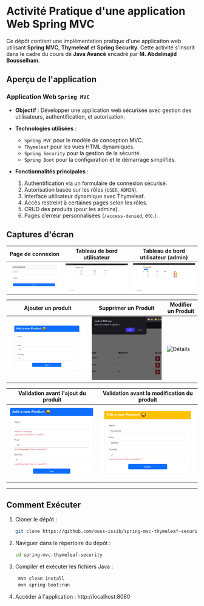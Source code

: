 # Activité Pratique d'une application Web Spring MVC

Ce dépôt contient une implémentation pratique d'une application web utilisant **Spring MVC**, **Thymeleaf** et **Spring Security**. Cette activité s'inscrit dans le cadre du cours de **Java Avancé** encadré par **M. Abdelmajid Bousselham**.

## Aperçu de l'application

### Application Web `Spring MVC`

- **Objectif** : Développer une application web sécurisée avec gestion des utilisateurs, authentification, et autorisation.
- **Technologies utilisées** :
  - `Spring MVC` pour le modèle de conception MVC.
  - `Thymeleaf` pour les vues HTML dynamiques.
  - `Spring Security` pour la gestion de la sécurité.
  - `Spring Boot` pour la configuration et le démarrage simplifiés.

- **Fonctionnalités principales** :
  1. Authentification via un formulaire de connexion sécurisé.
  2. Autorisation basée sur les rôles (`USER`, `ADMIN`).
  3. Interface utilisateur dynamique avec Thymeleaf.
  4. Accès restreint à certaines pages selon les rôles.
  5. CRUD des produits (pour les admins).
  6. Pages d’erreur personnalisées (`/access-denied`, etc.).

## Captures d'écran

| Page de connexion | Tableau de bord utilisateur | Tableau de bord utilisateur (admin) |
|---|---|---|
| ![Login](./screenshots/login-page.png) | ![Dashboard](./screenshots/user-home.png) | ![Access Denied](./screenshots/admin-home.png) |

| Ajouter un produit | Supprimer un Produit | Modifier un Produit |
|---|---|---|
| ![Liste users](./screenshots/add-product.png) | ![Détails](./screenshots/delete-product.png) | ![Détails](./screenshots/edit-product.png) | 

| Validation avant l'ajout du produit| Validation avant la modification du produit |
|---|---|
| ![Liste users](./screenshots/validation-add-product.png) | ![Détails](./screenshots/validation-update-product.png) |

---

## Comment Exécuter

1. Cloner le dépôt :
   ```bash
   git clone https://github.com/ouss-issib/spring-mvc-thymeleaf-security.git

2. Naviguer dans le répertoire du dépôt :
   ```bash
   cd spring-mvc-thymeleaf-security

3. Compiler et exécuter les fichiers Java :
   ```bash
    mvn clean install
    mvn spring-boot:run

4. Accéder à l'application :
    http://localhost:8080
